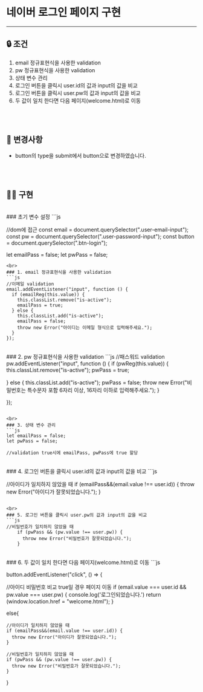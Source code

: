 # 네이버 로그인 페이지 구현


---

## 🔒 조건 
1. email 정규표현식을 사용한 validation
2. pw 정규표현식을 사용한 validation
3. 상태 변수 관리
4. 로그인 버튼을 클릭시 user.id의 값과 input의 값을 비교
5. 로그인 버튼을 클릭시 user.pw의 값과 input의 값을 비교
6. 두 값이 일치 한다면 다음 페이지(welcome.html)로 이동

<br><br>
## 📌 변경사항
- button의 type을 submit에서 button으로 변경하였습니다.


<br><br>
## 👨‍💻 구현
<br>
### 초기 변수 설정
```js

//dom에 접근
const email = document.querySelector(".user-email-input");
const pw = document.querySelector(".user-password-input");
const button = document.querySelector(".btn-login");

let emailPass = false;
let pwPass = false;
```
<br>
### 1. email 정규표현식을 사용한 validation
```js
//이메일 validation
email.addEventListener("input", function () {
  if (emailReg(this.value)) {
    this.classList.remove("is-active");
    emailPass = true;
  } else {
    this.classList.add("is-active");
    emailPass = false;
    throw new Error("아이디는 이메일 형식으로 입력해주세요.");
  }
});
```

<br>
### 2. pw 정규표현식을 사용한 validation
```js
//패스워드 validation
pw.addEventListener("input", function () {
  if (pwReg(this.value)) {
    this.classList.remove("is-active");
    pwPass = true;

  } else {
    this.classList.add("is-active");
    pwPass = false;
    throw new Error("비밀번호는 특수문자 포함 6자리 이상, 16자리 이하로 입력해주세요.");
  }

});
```

<br>
### 3. 상태 변수 관리
```js
let emailPass = false;
let pwPass = false;

//validation true시에 emailPass, pwPass에 true 할당

```

<br>
### 4. 로그인 버튼을 클릭시 user.id의 값과 input의 값을 비교
```js

//아이디가 일치하지 않았을 때
    if (emailPass&&(email.value !== user.id)) {
      throw new Error("아이디가 잘못되었습니다.");
    }

```

<br>
### 5. 로그인 버튼을 클릭시 user.pw의 값과 input의 값을 비교
```js
//비밀번호가 일치하지 않았을 때
    if (pwPass && (pw.value !== user.pw)) {
      throw new Error("비밀번호가 잘못되었습니다.");
    }

```

<br>
### 6. 두 값이 일치 한다면 다음 페이지(welcome.html)로 이동
```js

button.addEventListener("click", () => {

  //아이디 비밀번호 비교 true일 경우 페이지 이동
  if (email.value === user.id && pw.value === user.pw) {
    console.log('로그인되었습니다.')
    return (window.location.href = "welcome.html");
  }

  else{

    //아이디가 일치하지 않았을 때
    if (emailPass&&(email.value !== user.id)) {
      throw new Error("아이디가 잘못되었습니다.");
    }

    //비밀번호가 일치하지 않았을 때
    if (pwPass && (pw.value !== user.pw)) {
      throw new Error("비밀번호가 잘못되었습니다.");
    }
  }
```

